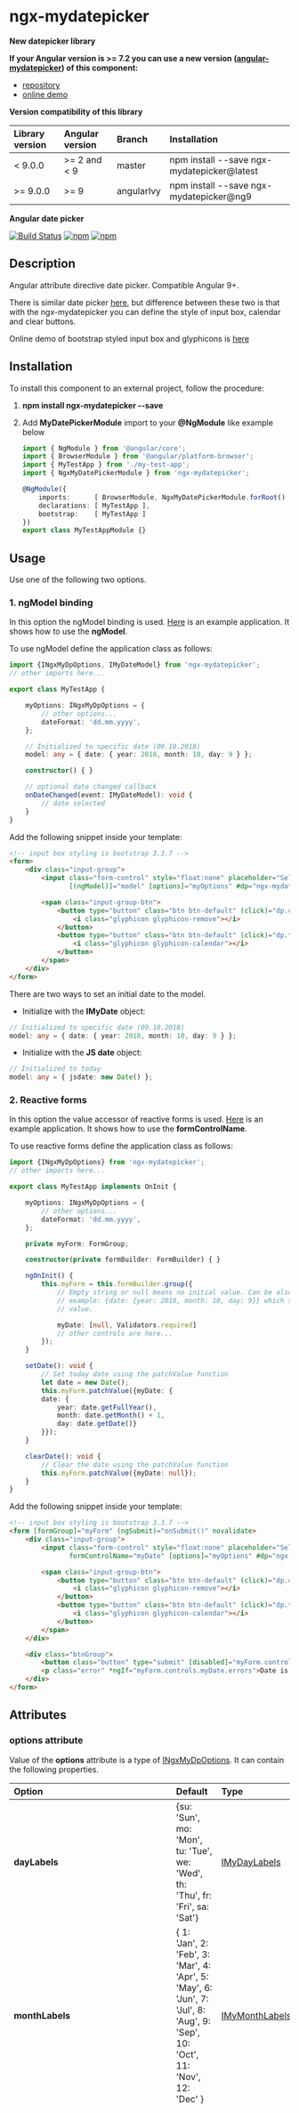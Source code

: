 # ngx-mydatepicker

**New datepicker library**

__If your Angular version is >= 7.2 you can use a new version ([angular-mydatepicker](https://github.com/kekeh/angular-mydatepicker)) of this component:__ 
* [repository](https://github.com/kekeh/angular-mydatepicker) 
* [online demo](https://kekeh.github.io/angular-mydatepicker/) 

**Version compatibility of this library**

| Library version | Angular version | Branch | Installation |
| :-------------- | :-------------- | :----- | :----------- |
| < 9.0.0 | >= 2 and < 9 | master | npm install --save ngx-mydatepicker@latest| 
| >= 9.0.0 | >= 9 | angularIvy | npm install --save ngx-mydatepicker@ng9 | 


**Angular date picker**

[![Build Status](https://travis-ci.org/kekeh/ngx-mydatepicker.svg?branch=master)](https://travis-ci.org/kekeh/ngx-mydatepicker)
[![npm](https://img.shields.io/npm/v/ngx-mydatepicker.svg?maxAge=2592000?style=flat-square)](https://www.npmjs.com/package/ngx-mydatepicker)
[![npm](https://img.shields.io/npm/dt/ngx-mydatepicker.svg)](https://www.npmjs.com/package/ngx-mydatepicker)

## Description
Angular attribute directive date picker. Compatible Angular 9+.

There is similar date picker [here](https://github.com/kekeh/mydatepicker), but difference between these
two is that with the ngx-mydatepicker you can define the style of input box, calendar and clear buttons.

Online demo of bootstrap styled input box and glyphicons is [here](http://kekeh.github.io/ngx-mydatepicker)

## Installation

To install this component to an external project, follow the procedure:

1. __npm install ngx-mydatepicker --save__

2. Add __MyDatePickerModule__ import to your __@NgModule__ like example below
    ```ts
    import { NgModule } from '@angular/core';
    import { BrowserModule } from '@angular/platform-browser';
    import { MyTestApp } from './my-test-app';
    import { NgxMyDatePickerModule } from 'ngx-mydatepicker';

    @NgModule({
        imports:      [ BrowserModule, NgxMyDatePickerModule.forRoot() ],
        declarations: [ MyTestApp ],
        bootstrap:    [ MyTestApp ]
    })
    export class MyTestAppModule {}
    ```
    
## Usage

Use one of the following two options.

### 1. ngModel binding

In this option the ngModel binding is used. [Here](https://github.com/kekeh/ngx-mydatepicker/tree/master/examples/sample-date-picker-ngmodel)
is an example application. It shows how to use the __ngModel__.

To use ngModel define the application class as follows:

```ts
import {INgxMyDpOptions, IMyDateModel} from 'ngx-mydatepicker';
// other imports here...

export class MyTestApp {

    myOptions: INgxMyDpOptions = {
        // other options...
        dateFormat: 'dd.mm.yyyy',
    };

    // Initialized to specific date (09.10.2018)
    model: any = { date: { year: 2018, month: 10, day: 9 } };

    constructor() { }

    // optional date changed callback
    onDateChanged(event: IMyDateModel): void {
        // date selected
    }
}
```

Add the following snippet inside your template:

```html
<!-- input box styling is bootstrap 3.3.7 -->
<form>
    <div class="input-group">
        <input class="form-control" style="float:none" placeholder="Select a date" ngx-mydatepicker name="mydate"
               [(ngModel)]="model" [options]="myOptions" #dp="ngx-mydatepicker" (dateChanged)="onDateChanged($event)"/>

        <span class="input-group-btn">
            <button type="button" class="btn btn-default" (click)="dp.clearDate()">
                <i class="glyphicon glyphicon-remove"></i>
            </button>
            <button type="button" class="btn btn-default" (click)="dp.toggleCalendar()">
                <i class="glyphicon glyphicon-calendar"></i>
            </button>
        </span>
    </div>
</form>
```

There are two ways to set an initial date to the model.

  * Initialize with the __IMyDate__ object:
  ```ts
  // Initialized to specific date (09.10.2018)
  model: any = { date: { year: 2018, month: 10, day: 9 } };
  ```

  * Initialize with the __JS date__ object:
  ```ts
  // Initialized to today
  model: any = { jsdate: new Date() };
  ```

### 2. Reactive forms

In this option the value accessor of reactive forms is used. [Here](https://github.com/kekeh/ngx-mydatepicker/tree/master/examples/sample-date-picker-reactive-forms)
is an example application. It shows how to use the __formControlName__.

To use reactive forms define the application class as follows:

```ts
import {INgxMyDpOptions} from 'ngx-mydatepicker';
// other imports here...

export class MyTestApp implements OnInit {

    myOptions: INgxMyDpOptions = {
        // other options...
        dateFormat: 'dd.mm.yyyy',
    };

    private myForm: FormGroup;

    constructor(private formBuilder: FormBuilder) { }

    ngOnInit() {
        this.myForm = this.formBuilder.group({
            // Empty string or null means no initial value. Can be also specific date for
            // example: {date: {year: 2018, month: 10, day: 9}} which sets this date to initial
            // value.

            myDate: [null, Validators.required]
            // other controls are here...
        });
    }

    setDate(): void {
        // Set today date using the patchValue function
        let date = new Date();
        this.myForm.patchValue({myDate: {
        date: {
            year: date.getFullYear(),
            month: date.getMonth() + 1,
            day: date.getDate()}
        }});
    }

    clearDate(): void {
        // Clear the date using the patchValue function
        this.myForm.patchValue({myDate: null});
    }
}
```

Add the following snippet inside your template:

```html
<!-- input box styling is bootstrap 3.3.7 -->
<form [formGroup]="myForm" (ngSubmit)="onSubmit()" novalidate>
    <div class="input-group">
        <input class="form-control" style="float:none" placeholder="Select a date" ngx-mydatepicker name="myDate"
               formControlName="myDate" [options]="myOptions" #dp="ngx-mydatepicker"/>

        <span class="input-group-btn">
            <button type="button" class="btn btn-default" (click)="dp.clearDate()">
                <i class="glyphicon glyphicon-remove"></i>
            </button>
            <button type="button" class="btn btn-default" (click)="dp.toggleCalendar()">
                <i class="glyphicon glyphicon-calendar"></i>
            </button>
        </span>
    </div>

    <div class="btnGroup">
        <button class="button" type="submit" [disabled]="myForm.controls.myDate.errors">Submit</button>
        <p class="error" *ngIf="myForm.controls.myDate.errors">Date is required!</p>
    </div>
</form>
```

## Attributes

### options attribute

Value of the __options__ attribute is a type of [INgxMyDpOptions](https://github.com/kekeh/ngx-mydatepicker/blob/master/src/ngx-my-date-picker/interfaces/my-options.interface.ts). It can contain the following properties.

| Option         | Default        | Type | Description |
| :------------- | :------------- | :----| :---------- |
| __dayLabels__     | {su: 'Sun', mo: 'Mon', tu: 'Tue', we: 'Wed', th: 'Thu', fr: 'Fri', sa: 'Sat'} | [IMyDayLabels](https://github.com/kekeh/ngx-mydatepicker/blob/master/src/ngx-my-date-picker/interfaces/my-day-labels.interface.ts) | Day labels visible on the selector. |
| __monthLabels__   | { 1: 'Jan', 2: 'Feb', 3: 'Mar', 4: 'Apr', 5: 'May', 6: 'Jun', 7: 'Jul', 8: 'Aug', 9: 'Sep', 10: 'Oct', 11: 'Nov', 12: 'Dec' } | [IMyMonthLabels](https://github.com/kekeh/ngx-mydatepicker/blob/master/src/ngx-my-date-picker/interfaces/my-month-labels.interface.ts) | Month labels visible on the selector. |
| __dateFormat__    | yyyy-mm-dd | string |  Date format on the selection area and the callback. For example: d.m.yyyy, dd.mm.yyyy, yyyy-m-d, yyyy-mm-dd, d mmm yyyy, dd mmm yyyy (d = Day not leading zero, dd = Day with leading zero, m = Month not leading zero, mm = Month with leading zero, mmm = Month as a text, yyyy = Year four digit) |
| __showTodayBtn__   | true | boolean | Show 'Today' button on calendar. |
| __todayBtnTxt__   | Today | string | Today button text. Can be used if __showTodayBtn = true__. |
| __firstDayOfWeek__   | mo | string | First day of week on calendar. One of the following: mo, tu, we, th, fr, sa, su |
| __sunHighlight__   | true | boolean | Sunday red colored on calendar. |
| __satHighlight__   | false | boolean | Saturday red colored on calendar. |
| __highlightDates__   | no default value | Array<[IMyDate](https://github.com/kekeh/ngx-mydatepicker/blob/master/src/ngx-my-date-picker/interfaces/my-date.interface.ts)> | Dates red colored on calendar. For example: [{year: 2016, month: 11, day: 14}, {year: 2016, month: 1, day: 15}] |
| __markCurrentDay__   | true | boolean | Is current day (today) marked on calendar. |
| __markCurrentMonth__   | true | boolean | Is current month marked on calendar. Can be used if __monthSelector = true__. |
| __markCurrentYear__   | true | boolean | Is current year marked on calendar. Can be used if __yearSelector = true__. |
| __monthSelector__  | true | boolean | If month label is selected opens a selector of months. |
| __yearSelector__  | true | boolean | If year label is selected opens a selector of years. |
| __minYear__   | 1000 | number | Minimum allowed year in calendar. Cannot be less than 1000. |
| __maxYear__   | 9999 | number | Maximum allowed year in calendar. Cannot be more than 9999. |
| __disableUntil__   | no default value | [IMyDate](https://github.com/kekeh/ngx-mydatepicker/blob/master/src/ngx-my-date-picker/interfaces/my-date.interface.ts) | Disable dates backward starting from the given date. For example: {year: 2016, month: 6, day: 26}. To reset existing disableUntil value set: {year: 0, month: 0, day: 0} |
| __disableSince__   | no default value | [IMyDate](https://github.com/kekeh/ngx-mydatepicker/blob/master/src/ngx-my-date-picker/interfaces/my-date.interface.ts) | Disable dates forward starting from the given date. For example: {year: 2016, month: 7, day: 22}. To reset existing disableSince value set: {year: 0, month: 0, day: 0} |
| __disableDates__   | no default value | Array<[IMyDate](https://github.com/kekeh/ngx-mydatepicker/blob/master/src/ngx-my-date-picker/interfaces/my-date.interface.ts)> | Disable single dates one by one. Array of disabled dates. For example: [{year: 2016, month: 11, day: 14}, {year: 2016, month: 1, day: 15}]. Value of year or month can be zero. If it is zero it affects all years/months. For example disable first day of every month: [{year: 0, month: 0, day: 1}]. To reset existing disableDates value set empty array to it. |
| __enableDates__   | no default value | Array<[IMyDate](https://github.com/kekeh/ngx-mydatepicker/blob/master/src/ngx-my-date-picker/interfaces/my-date.interface.ts)> | Enable given dates one by one if the date is disabled. For example if you disable the date range and want to enable some dates in range. Array of enabled days. For example: [{year: 2016, month: 11, day: 14}, {year: 2016, month: 1, day: 15}]. Value of year or month can be zero. If it is zero it affects all years/months. For example enable first day of every month: [{year: 0, month: 0, day: 1}]. To reset existing enableDates value set empty array to it. |
| __disableDateRanges__   | no default value | Array<[IMyDateRange](https://github.com/kekeh/ngx-mydatepicker/blob/master/src/ngx-my-date-picker/interfaces/my-date-range.interface.ts)> | Disable date ranges. For example: [{begin: {year: 2016, month: 11, day: 14}, end: {year: 2016, month: 11, day: 20}}]. To reset existing disableDateRanges value set empty array to it. |
| __disableWeekends__   | false | boolean | Disable weekends (Saturday and Sunday). |
| __disableWeekdays__   | no default value | Array< string > | Disable weekdays. Array of weekdays to disable. Weekdays are same strings as the __firstDayOfWeek__ option. For example: ['tu', 'we'] which disables Tuesdays and Wednesdays. |
| __markDates__   | no default value | Array<[IMyMarkedDates](https://github.com/kekeh/ngx-mydatepicker/blob/master/src/ngx-my-date-picker/interfaces/my-marked-dates.interface.ts)> | Mark dates for different colors. For example: [{dates: [{year: 2016, month: 11, day: 14}, {year: 2016, month: 12, day: 16}], color: '#004198'}, {dates: [{year: 2017, month: 10, day: 1}, {year: 2017, month: 11, day: 4}], color: 'green'}]. To reset existing markDates value set empty array to it. |
| __markWeekends__   | no default value | [IMyMarkedDate](https://github.com/kekeh/ngx-mydatepicker/blob/master/src/ngx-my-date-picker/interfaces/my-marked-date.interface.ts) | Mark weekends (Saturday and Sunday). For example: {marked: true, color: 'red'}. Value of color can be any CSS color code. To reset existing markWeekends set: {marked: false, color: ''} |
| __disableHeaderButtons__   | true | boolean | Prevent to change the calendar view with header buttons if previous or next month are fully disabled by disableUntil or disableSince. |
| __showWeekNumbers__   | false | boolean | Are week numbers visible or not on calendar. Can be used if __firstDayOfWeek = mo__. |
| __selectorHeight__   | 232px | string | Selector height in pixels. |
| __selectorWidth__   | 252px | string | Selector width in pixels. |
| __alignSelectorRight__   | false | boolean | Align selector right. |
| __openSelectorTopOfInput__   | false | boolean | Open selector top of input field. The selector arrow cannot be shown if this option is true. |
| __closeSelectorOnDateSelect__ | true | boolean | Is selector closed or not on a date select. |
| __closeSelectorOnDocumentClick__ | true | boolean | Is selector closed or not on document click. |
| __allowSelectionOnlyInCurrentMonth__ | true | boolean | Is a date selection allowed or not other than current month. |
| __showSelectorArrow__   | true | boolean | Is selector (calendar) arrow shown or not. |
| __appendSelectorToBody__   | false | boolean | Is selector (calendar) appended to body element or not. |
| __focusInputOnDateSelect__   | true | boolean | Is the input box focused after a date select. |
| __ariaLabelPrevMonth__   | Previous Month | string | Aria label text of previous month button. |
| __ariaLabelNextMonth__   | Next Month | string | Aria label text of next month button. |
| __ariaLabelPrevYear__   | Previous Year | string | Aria label text of previous year button. |
| __ariaLabelNextYear__   | Next Year | string | Aria label text of next year button. |

* Example of the options data (not all properties listed):
```ts
  myOptions: INgxMyDpOptions = {
      todayBtnTxt: 'Today',
      dateFormat: 'yyyy-mm-dd',
      firstDayOfWeek: 'mo',
      sunHighlight: true,
      disableUntil: {year: 2016, month: 8, day: 10}
  };
```

### defaultMonth attribute

If initial date is not specified, when the calendar is opened, it will
ordinarily default to selecting the current date. If you would prefer
a different year and month to be the default for a freshly chosen date
picking operation, specify a __defaultMonth__ attribute.

Value of the defaultMonth attribute can be:
  * [IMyDefaultMonth](https://github.com/kekeh/ngx-mydatepicker/blob/master/src/ngx-my-date-picker/interfaces/my-default-month.interface.ts) object. The value of __defMonth__ property can be a string which contain year number and month number separated by delimiter. The delimiter can be any special character. For example: __08-2016__ or __08/2016__.
  * a string which contain year number and month number separated by delimiter. The delimiter can be any special character. For example: __08-2016__ or __08/2016__.

## Functions

You can can call functions of the directive. Define local variable to input field like below:
```html
<input ngx-mydatepicker name="mydate" [(ngModel)]="model" [options]="myOptions" #dp="ngx-mydatepicker"/>
```
This __#dp="ngx-mydatepicker"__ defines the local variable named __dp__. You can use it to call functions of the directive
for example __(click)="dp.openCalendar()"__.

### openCalendar function

Opens the calendar. For example:
```html
<button type="button" (click)="dp.openCalendar()">Open</button>
```

### closeCalendar function

Closes the calendar. For example:
```html
<button type="button" (click)="dp.closeCalendar()">Close</button>
```

### toggleCalendar function

Closes the calendar if it is open and opens the calendar if it is closed. For example:
```html
<button type="button" (click)="dp.toggleCalendar()">Toggle</button>
```

### clearDate function

Clears the date from the input box and model. For example:
```html
<button type="button" (click)="dp.clearDate()">Clear</button>
```

### isDateValid function

Returns true if the date in the input box is valid. Otherwise it returns false. This function also calls the __inputFieldChanged__ callback.
```html
<input ngx-mydatepicker [(ngModel)]="model" [options]="myDatePickerOptions" #dp="ngx-mydatepicker"/>
```

```ts
@ViewChild('dp') ngxdp: NgxMyDatePickerDirective;

checkDateValidity(): void {
    let valid: boolean = this.ngxdp.isDateValid();
    console.log('Valid date in the input box: ', valid);
}
```

## Callbacks

### dateChanged callback
  * called when the date is selected, removed or input field typing is valid
  * event parameter:
    * event.date: Date object in the following format: { day: 22, month: 11, year: 2016 }
    * event.jsdate: Javascript Date object
    * event.formatted: Date string in the same format as dateFormat option is: '2016-11-22'
    * event.epoc: Epoc time stamp number: 1479765600
  * event parameter type is [IMyDateModel](https://github.com/kekeh/ngx-mydatepicker/blob/master/src/ngx-my-date-picker/interfaces/my-date-model.interface.ts)

  * Example of the dateChanged callback:
  ```js
  onDateChanged(event: IMyDateModel) {
    console.log('onDateChanged(): ', event.date, ' - jsdate: ', new Date(event.jsdate).toLocaleDateString(), ' - formatted: ', event.formatted, ' - epoc timestamp: ', event.epoc);
  }
  ```

### inputFieldChanged callback
  * called when the value change in the input field, date is selected or date is cleared (can be used in validation, returns true or false indicating is date valid or not in the input field)
  * event parameter:
    * event.value: Value of the input field. For example: '2016-11-22'
    * event.dateFormat: Date format string in the same format as dateFormat option is. For example: 'yyyy-mm-dd'
    * event.valid: Boolean value indicating is the input field value valid or not. For example: true
  * event parameter type is [IMyInputFieldChanged](https://github.com/kekeh/ngx-mydatepicker/blob/master/src/ngx-my-date-picker/interfaces/my-input-field-changed.interface.ts)

  * Example of the input field changed callback:
  ```js
  onInputFieldChanged(event: IMyInputFieldChanged) {
    console.log('onInputFieldChanged(): Value: ', event.value, ' - dateFormat: ', event.dateFormat, ' - valid: ', event.valid);
  }
  ```

### calendarViewChanged callback
  * called when the calendar view change (year or month change)
  * event parameter:
    * event.year: Year number in calendar. For example: 2016
    * event.month: Month number in calendar. For example: 11
    * event.first: First day of selected month and year. Type of [IMyWeekday](https://github.com/kekeh/ngx-mydatepicker/blob/master/src/ngx-my-date-picker/interfaces/my-weekday.interface.ts). For example: {number: 1, weekday: "tu"}
    * event.last: Last day of selected month and year. Type of [IMyWeekday](https://github.com/kekeh/ngx-mydatepicker/blob/master/src/ngx-my-date-picker/interfaces/my-weekday.interface.ts). For example: {number: 30, weekday: "we"}
  * event parameter type is [IMyCalendarViewChanged](https://github.com/kekeh/ngx-mydatepicker/blob/master/src/ngx-my-date-picker/interfaces/my-calendar-view-changed.interface.ts)
  * values of the weekday property are same as values of the __firstDayOfWeek__ option

  * Example of the calendar view changed callback:
  ```js
  onCalendarViewChanged(event: IMyCalendarViewChanged) {
    console.log('onCalendarViewChanged(): Year: ', event.year, ' - month: ', event.month, ' - first: ', event.first, ' - last: ', event.last);
  }
  ```

### calendarToggle callback
  * called when the calendar is opened or closed
    * event: number from 1 to 4 indicating the reason of the event
      * 1 = calendar opened
      * 2 = calendar closed by date select
      * 3 = calendar closed by calendar button
      * 4 = calendar closed by outside click (document click)
      * 5 = calendar closed by ESC key

  * Example of the calendar toggle callback:
  ```js
    onCalendarToggle(event: number): void {
        console.log('onCalendarClosed(): Reason: ', event);
    }
  ```

## Development of this component

* At first fork and clone this repo.

* Install all dependencies:
  1. __npm install__
  2. __npm install --global gulp-cli__

* Build the __npmdist__ folder and execute __tslint__:
  1. __gulp all__

* Execute unit tests and coverage (output is generated to the __test-output__ folder):
  1. __npm test__

* Run sample application:
  1. __npm start__
  2. Open __http://localhost:5000__ to browser

* Build a local npm installation package:
  1. __gulp all__
  2. __cd npmdist__
  3. __npm pack__
    * local installation package is created to the __npmdist__ folder. For example: __ngx-mydatepicker-0.0.1.tgz__

* Install local npm package to your project:
  1. __npm install path_to_npmdist/ngx-mydatepicker-0.0.1.tgz__

## Demo
Online demo is [here](http://kekeh.github.io/ngx-mydatepicker)

## Compatibility (tested with)
* Firefox
* Chrome
* Chromium
* Edge
* IE11
* Safari

## License
* License: MIT

## Author
* Author: kekeh

## Keywords
* Date picker
* Angular2+
* typescript
